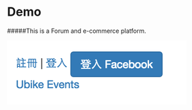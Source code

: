 # Demo
#####This is a Forum and e-commerce platform.


![image](https://github.com/Shih-Yi/Demo/blob/master/app/assets/images/Screen%20Shot%202016-06-21%20at%2018.41.21.png)
